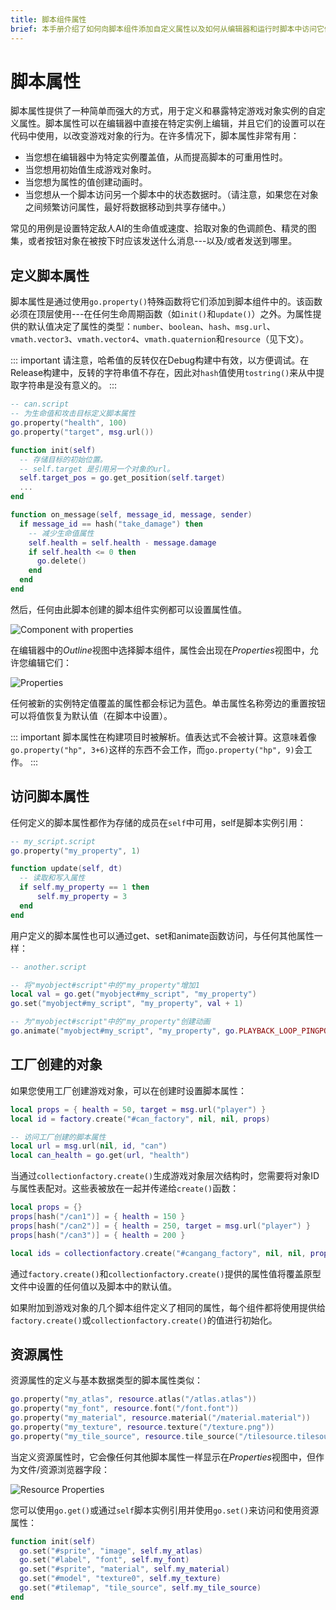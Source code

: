 ```yaml
---
title: 脚本组件属性
brief: 本手册介绍了如何向脚本组件添加自定义属性以及如何从编辑器和运行时脚本中访问它们。
---
```


# 脚本属性

脚本属性提供了一种简单而强大的方式，用于定义和暴露特定游戏对象实例的自定义属性。脚本属性可以在编辑器中直接在特定实例上编辑，并且它们的设置可以在代码中使用，以改变游戏对象的行为。在许多情况下，脚本属性非常有用：

* 当您想在编辑器中为特定实例覆盖值，从而提高脚本的可重用性时。
* 当您想用初始值生成游戏对象时。
* 当您想为属性的值创建动画时。
* 当您想从一个脚本访问另一个脚本中的状态数据时。（请注意，如果您在对象之间频繁访问属性，最好将数据移动到共享存储中。）

常见的用例是设置特定敌人AI的生命值或速度、拾取对象的色调颜色、精灵的图集，或者按钮对象在被按下时应该发送什么消息---以及/或者发送到哪里。

## 定义脚本属性

脚本属性是通过使用`go.property()`特殊函数将它们添加到脚本组件中的。该函数必须在顶层使用---在任何生命周期函数（如`init()`和`update()`）之外。为属性提供的默认值决定了属性的类型：`number`、`boolean`、`hash`、`msg.url`、`vmath.vector3`、`vmath.vector4`、`vmath.quaternion`和`resource`（见下文）。

::: important
请注意，哈希值的反转仅在Debug构建中有效，以方便调试。在Release构建中，反转的字符串值不存在，因此对`hash`值使用`tostring()`来从中提取字符串是没有意义的。
:::


```lua
-- can.script
-- 为生命值和攻击目标定义脚本属性
go.property("health", 100)
go.property("target", msg.url())

function init(self)
  -- 存储目标的初始位置。
  -- self.target 是引用另一个对象的url。
  self.target_pos = go.get_position(self.target)
  ...
end

function on_message(self, message_id, message, sender)
  if message_id == hash("take_damage") then
    -- 减少生命值属性
    self.health = self.health - message.damage
    if self.health <= 0 then
      go.delete()
    end
  end
end
```

然后，任何由此脚本创建的脚本组件实例都可以设置属性值。

![Component with properties](images/script-properties/component.png)

 在编辑器中的*Outline*视图中选择脚本组件，属性会出现在*Properties*视图中，允许您编辑它们：

![Properties](images/script-properties/properties.png)

任何被新的实例特定值覆盖的属性都会标记为蓝色。单击属性名称旁边的重置按钮可以将值恢复为默认值（在脚本中设置）。


::: important
脚本属性在构建项目时被解析。值表达式不会被计算。这意味着像`go.property("hp", 3+6)`这样的东西不会工作，而`go.property("hp", 9)`会工作。
:::

## 访问脚本属性

任何定义的脚本属性都作为存储的成员在`self`中可用，self是脚本实例引用：

```lua
-- my_script.script
go.property("my_property", 1)

function update(self, dt)
  -- 读取和写入属性
  if self.my_property == 1 then
      self.my_property = 3
  end
end
```

用户定义的脚本属性也可以通过get、set和animate函数访问，与任何其他属性一样：

```lua
-- another.script

-- 将"myobject#script"中的"my_property"增加1
local val = go.get("myobject#my_script", "my_property")
go.set("myobject#my_script", "my_property", val + 1)

-- 为"myobject#script"中的"my_property"创建动画
go.animate("myobject#my_script", "my_property", go.PLAYBACK_LOOP_PINGPONG, 100, go.EASING_LINEAR, 2.0)
```

## 工厂创建的对象

如果您使用工厂创建游戏对象，可以在创建时设置脚本属性：

```lua
local props = { health = 50, target = msg.url("player") }
local id = factory.create("#can_factory", nil, nil, props)

-- 访问工厂创建的脚本属性
local url = msg.url(nil, id, "can")
local can_health = go.get(url, "health")
```

当通过`collectionfactory.create()`生成游戏对象层次结构时，您需要将对象ID与属性表配对。这些表被放在一起并传递给`create()`函数：

```lua
local props = {}
props[hash("/can1")] = { health = 150 }
props[hash("/can2")] = { health = 250, target = msg.url("player") }
props[hash("/can3")] = { health = 200 }

local ids = collectionfactory.create("#cangang_factory", nil, nil, props)
```

通过`factory.create()`和`collectionfactory.create()`提供的属性值将覆盖原型文件中设置的任何值以及脚本中的默认值。

如果附加到游戏对象的几个脚本组件定义了相同的属性，每个组件都将使用提供给`factory.create()`或`collectionfactory.create()`的值进行初始化。


## 资源属性

资源属性的定义与基本数据类型的脚本属性类似：

```lua
go.property("my_atlas", resource.atlas("/atlas.atlas"))
go.property("my_font", resource.font("/font.font"))
go.property("my_material", resource.material("/material.material"))
go.property("my_texture", resource.texture("/texture.png"))
go.property("my_tile_source", resource.tile_source("/tilesource.tilesource"))
```

当定义资源属性时，它会像任何其他脚本属性一样显示在*Properties*视图中，但作为文件/资源浏览器字段：

![Resource Properties](images/script-properties/resource-properties.png)

您可以使用`go.get()`或通过`self`脚本实例引用并使用`go.set()`来访问和使用资源属性：

```lua
function init(self)
  go.set("#sprite", "image", self.my_atlas)
  go.set("#label", "font", self.my_font)
  go.set("#sprite", "material", self.my_material)
  go.set("#model", "texture0", self.my_texture)
  go.set("#tilemap", "tile_source", self.my_tile_source)
end
```
